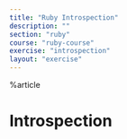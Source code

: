 ```yaml
---
title: "Ruby Introspection"
description: ""
section: "ruby"
course: "ruby-course"
exercise: "introspection"
layout: "exercise"
---
```


%article



# Introspection

